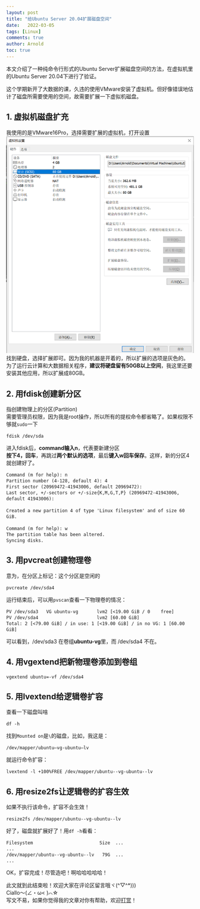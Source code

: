 ```yaml
---
layout: post
title: "给Ubuntu Server 20.04扩展磁盘空间"
date:   2022-03-05
tags: [Linux]
comments: true
author: Arnold
toc: true
---
```


本文介绍了一种纯命令行形式的Ubuntu Server扩展磁盘空间的方法，在虚拟机里的Ubuntu Server 20.04下进行了验证。

<!-- more -->

这个学期新开了大数据的课，久违的使用VMware安装了虚拟机。但好像错误地估计了磁盘所需要使用的空间，故需要扩展一下虚拟机磁盘。

## 1. 虚拟机磁盘扩充
我使用的是VMware16Pro，选择需要扩展的虚拟机，打开设置
![](./../images/2022/03/05/ubuntu_expand_disk/virtual_settings.png)
找到硬盘，选择扩展即可。因为我的机器是开着的，所以扩展的选项是灰色的。  
为了运行云计算和大数据相关程序，**建议将硬盘留有50GB以上空间**，我这里还要安装其他应用，所以扩展成80GB。

## 2. 用fdisk创建新分区
指创建物理上的分区(Partition)  
需要管理员权限，因为我是root操作，所以所有的提权命令都省略了。如果权限不够就`sudo`一下  
``` 
fdisk /dev/sda
```

进入fdisk后，**command输入n**，代表要新建分区  
**按下4，回车**，再跳过**两个默认的选项**，最后**键入w回车保存**。这样，新的分区4就创建好了。
```
Command (m for help): n
Partition number (4-128, default 4): 4
First sector (20969472-41943006, default 20969472):
Last sector, +/-sectors or +/-size{K,M,G,T,P} (20969472-41943006, default 41943006):

Created a new partition 4 of type 'Linux filesystem' and of size 60 GiB.

Command (m for help): w
The partition table has been altered.
Syncing disks.
```

## 3. 用pvcreat创建物理卷
意为，在分区上标记：这个分区是空闲的
```
pvcreate /dev/sda4
```
运行结束后，可以用`pvscan`查看一下物理卷的情况：
```
PV /dev/sda3   VG ubuntu-vg       lvm2 [<19.00 GiB / 0    free]
PV /dev/sda4                      lvm2 [60.00 GiB]
Total: 2 [<79.00 GiB] / in use: 1 [<19.00 GiB] / in no VG: 1 [60.00 GiB]
```
可以看到，/dev/sda3 在卷组**ubuntu-vg**里，而 /dev/sda4 不在。

## 4. 用vgextend把新物理卷添加到卷组
```
vgextend ubuntu=-vf /dev/sda4
```

## 5. 用lvextend给逻辑卷扩容
查看一下磁盘叫啥
```
df -h
```
找到`Mounted on`是`\`的磁盘，比如，我这是：
```
/dev/mapper/ubuntu—vg-ubuntu—lv
```
就运行命令扩容：
```
lvextend -l +100%FREE /dev/mapper/ubuntu--vg-ubuntu--lv
```

## 6. 用resize2fs让逻辑卷的扩容生效
如果不执行该命令，扩容不会生效！
```
resize2fs /dev/mapper/ubuntu--vg-ubuntu--lv
```
好了，磁盘就扩展好了！用`df -h`看看：
```
Filesystem                         Size  ...
...
/dev/mapper/ubuntu--vg-ubuntu--lv   79G  ...
...
```
OK，扩容完成！尽管造吧！啊哈哈哈哈哈！

此文就到此结束啦！欢迎大家在评论区留言哦ヾ(^▽^*)))  
Ciallo～(∠・ω< )⌒☆​  
写文不易，如果你觉得我的文章对你有帮助，欢迎[打赏](https://dotponder.github.io/likes/)！